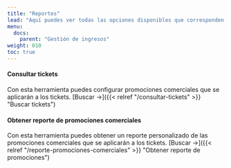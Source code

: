 ```yaml
---
title: "Reportes"
lead: "Aquí puedes ver todas las opciones disponibles que corresponden a reportes"
menu:
  docs:
    parent: "Gestión de ingresos"
weight: 010
toc: true
---
```


#### Consultar tickets

Con esta herramienta puedes configurar promociones comerciales que se aplicarán a los tickets. [Buscar →]({{< relref "/consultar-tickets" >}} "Buscar tickets")
<br>

#### Obtener reporte de promociones comerciales

Con esta herramienta puedes obtener un reporte personalizado de las promociones comerciales que se aplicarán a los tickets. [Buscar →]({{< relref "/reporte-promociones-comerciales" >}} "Obtener reporte de promociones")